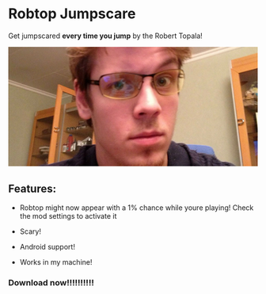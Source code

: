 # Robtop Jumpscare

Get jumpscared **every time you jump** by the Robert Topala!

![robert](resources/RobertTopala.png)

## Features:
- Robtop might now appear with a 1% chance while youre playing! Check the mod settings to activate it

- Scary!
- Android support!
- Works in my machine!

### Download now!!!!!!!!!!